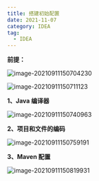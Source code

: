 ```yaml
---
title: 搭建初始配置
date: 2021-11-07
category: IDEA
tag:
  - IDEA
---
```


**前提：**

![image-20210911150704230](https://pet-hkw.oss-cn-shenzhen.aliyuncs.com/image/new_blog_system/tools/image-20210911150704230.png)

![image-20210911150711123](https://pet-hkw.oss-cn-shenzhen.aliyuncs.com/image/new_blog_system/tools/image-20210911150711123.png)

**1、Java 编译器**

![image-20210911150740963](https://pet-hkw.oss-cn-shenzhen.aliyuncs.com/image/new_blog_system/tools/image-20210911150740963.png)

**2、项目和文件的编码**

![image-20210911150759191](https://pet-hkw.oss-cn-shenzhen.aliyuncs.com/image/new_blog_system/tools/image-20210911150759191.png)

**3、Maven 配置**

![image-20210911150819931](https://pet-hkw.oss-cn-shenzhen.aliyuncs.com/image/new_blog_system/tools/image-20210911150819931.png)